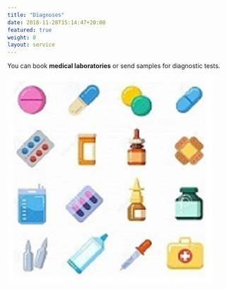 ```yaml
---
title: "Diagnoses"
date: 2018-11-28T15:14:47+20:00 
featured: true
weight: 8
layout: service
---
```


You can book **medical laboratories** or send samples for diagnostic tests.

![Pharm drugs](/images/illustrations/pharm-drugs.jpg)






